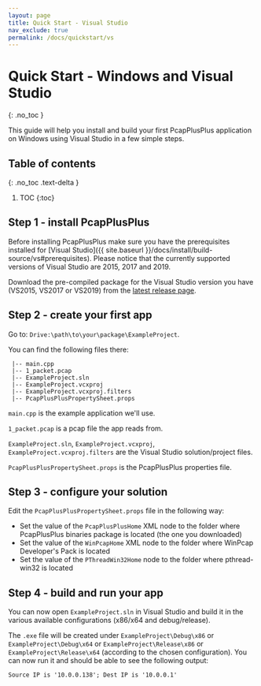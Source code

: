 ```yaml
---
layout: page
title: Quick Start - Visual Studio
nav_exclude: true
permalink: /docs/quickstart/vs
---
```


# Quick Start - Windows and Visual Studio
{: .no_toc }

This guide will help you install and build your first PcapPlusPlus application on Windows using Visual Studio in a few simple steps.

## Table of contents
{: .no_toc .text-delta }

1. TOC
{:toc}

## Step 1 - install PcapPlusPlus

Before installing PcapPlusPlus make sure you have the prerequisites installed for [Visual Studio]({{ site.baseurl }}/docs/install/build-source/vs#prerequisites). Please notice that the currently supported versions of Visual Studio are 2015, 2017 and 2019.

Download the pre-compiled package for the Visual Studio version you have (VS2015, VS2017 or VS2019) from the [latest release page](https://github.com/seladb/PcapPlusPlus/releases/latest).

## Step 2 - create your first app

Go to: `Drive:\path\to\your\package\ExampleProject`.

You can find the following files there:

```shell
 |-- main.cpp
 |-- 1_packet.pcap
 |-- ExampleProject.sln
 |-- ExampleProject.vcxproj
 |-- ExampleProject.vcxproj.filters
 |-- PcapPlusPlusPropertySheet.props
```

`main.cpp` is the example application we'll use.

`1_packet.pcap` is a pcap file the app reads from.

`ExampleProject.sln`, `ExampleProject.vcxproj`, `ExampleProject.vcxproj.filters` are the Visual Studio solution/project files.

`PcapPlusPlusPropertySheet.props` is the PcapPlusPlus properties file.

## Step 3 - configure your solution

Edit the `PcapPlusPlusPropertySheet.props` file in the following way:

- Set the value of the `PcapPlusPlusHome` XML node to the folder where PcapPlusPlus binaries package is located (the one you downloaded)
- Set the value of the `WinPcapHome` XML node to the folder where WinPcap Developer's Pack is located
- Set the value of the `PThreadWin32Home` node to the folder where pthread-win32 is located

## Step 4 - build and run your app

You can now open `ExampleProject.sln` in Visual Studio and build it in the various available configurations (x86/x64 and debug/release).

The `.exe` file will be created under `ExampleProject\Debug\x86` or `ExampleProject\Debug\x64` or `ExampleProject\Release\x86` or `ExampleProject\Release\x64` (according to the chosen configuration). You can now run it and should be able to see the following output:

```shell
Source IP is '10.0.0.138'; Dest IP is '10.0.0.1'
```
